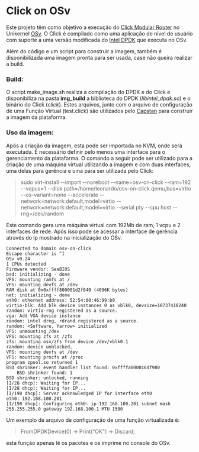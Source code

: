 # Click on OSv

Este projeto têm como objetivo a execução do [Click Modular Router](https://github.com/kohler/click) no Unikernel [OSv](https://github.com/cloudius-systems/osv). O Click é compilado como uma aplicação de nível de usuário com suporte a uma versão modificada do [Intel DPDK](https://github.com/syuu1228/dpdk) que executa no OSv.

Além do código e um script para construir a imagem, também é disponibilizada uma imagem pronta para ser usada, case não queira realizar a build.

### Build:
O script make_image.sh realiza a compilação do DPDK e do Click e disponibiliza na pasta **img_build** a biblioteca do DPDK (*libintel_dpdk.so*) e o binário do Click (*click*). Estes arquivos, junto com o arquivo de configuração de uma Função Virtual (test.click) são utilizados pelo [Capstan](https://github.com/cloudius-systems/capstan) para construir a imagem da plataforma.

### Uso da imagem:

Após a criação da imagem, esta pode ser importada no KVM, onde será executada. É necessário definir pelo menos uma interface para o gerenciamento da plataforma. O comando a seguir pode ser utilizado para a criação de uma máquina virtual utilizando a imagem e com duas interfaces, uma delas para gerência e uma para ser utilizada pelo Click:

>sudo virt-install --import --noreboot --name=osv-on-click --ram=192 --vcpus=1 --disk path=/home/leonardo/osv-on-click.qemu,bus=virtio --os-variant=none --accelerate --network=network:default,model=virtio --network=network:default,model=virtio --serial pty --cpu host --rng=/dev/random

Este comando gera uma máquina virtual com 192Mb de ram, 1 vcpu e 2 interfaces de rede. Após isso pode se acessar a interface de gerência através do ip mostrado na inicialização do OSv.

```
Connected to domain osv-on-click
Escape character is ^]
OSv v0.24
1 CPUs detected
Firmware vendor: SeaBIOS
bsd: initializing - done
VFS: mounting ramfs at /
VFS: mounting devfs at /dev
RAM disk at 0x0xffff800001d2f040 (4096K bytes)
net: initializing - done
eth0: ethernet address: 52:54:00:46:99:b9
virtio-blk: Add blk device instances 0 as vblk0, devsize=10737418240
random: virtio-rng registered as a source.
vga: Add VGA device instance
random: intel drng, rdrand registered as a source.
random: <Software, Yarrow> initialized
VFS: unmounting /dev
VFS: mounting zfs at /zfs
zfs: mounting osv/zfs from device /dev/vblk0.1
random: device unblocked.
VFS: mounting devfs at /dev
VFS: mounting procfs at /proc
program zpool.so returned 1
BSD shrinker: event handler list found: 0xffffa000016df980
	BSD shrinker found: 1
BSD shrinker: unlocked, running
[I/28 dhcp]: Waiting for IP...
[I/28 dhcp]: Waiting for IP...
[I/198 dhcp]: Server acknowledged IP for interface eth0
eth0: 192.168.100.201
[I/198 dhcp]: Configuring eth0: ip 192.168.100.201 subnet mask 255.255.255.0 gateway 192.168.100.1 MTU 1500
```

Um exemplo de arquivo de configuração de uma função virtualizada é:

>FromDPDKDevice(0) -> Print("OK") -> Discard;

esta função apenas lê os pacotes e os imprime no console do OSv.
